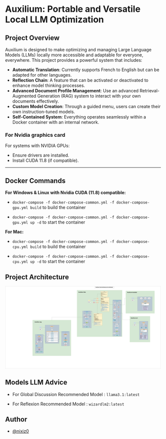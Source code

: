 # **Auxilium: Portable and Versatile Local LLM Optimization**

## **Project Overview**

Auxilium is designed to make optimizing and managing Large Language Models (LLMs) locally more accessible and adaptable for everyone, everywhere. This project provides a powerful system that includes:

- **Automatic Translation**: Currently supports French to English but can be adapted for other languages.
- **Reflection Chain**: A feature that can be activated or deactivated to enhance model thinking processes.
- **Advanced Document Profile Management**: Use an advanced Retrieval-Augmented Generation (RAG) system to interact with your own documents effectively.
- **Custom Model Creation**: Through a guided menu, users can create their own instruction-tuned models.
- **Self-Contained System**: Everything operates seamlessly within a Docker container with an internal network.


### **For Nvidia graphics card**

For systems with NVIDIA GPUs:
- Ensure drivers are installed.
- Install CUDA 11.8 (if compatible).

---


## **Docker Commands**

**For Windows & Linux with Nvidia CUDA (11.8) compatible:**

- ```docker-compose -f docker-compose-common.yml -f docker-compose-gpu.yml build``` to build the container

- ```docker-compose -f docker-compose-common.yml -f docker-compose-gpu.yml up -d``` to start the container

**For Mac:**

- ```docker-compose -f docker-compose-common.yml -f docker-compose-cpu.yml build``` to build the container

- ```docker-compose -f docker-compose-common.yml -f docker-compose-cpu.yml up -d``` to start the container


## **Project Architecture**

![Auxilium Architecture](auxilium_architecture.png)


## Models LLM Advice

- For Global Discussion Recommended Model : ```llama3.1:latest```

- For Reflexion Recommended Model : ```wizardlm2:latest```


## Author

- [@nixiz0](https://github.com/nixiz0)